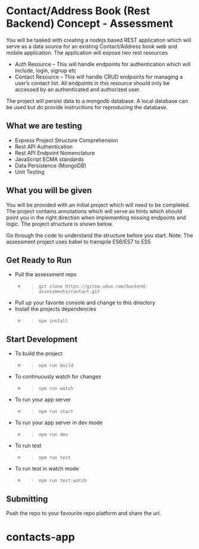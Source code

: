 # Contact/Address Book (Rest Backend) Concept - Assessment

You will be tasked with creating a nodejs based REST application which will serve as a data source for an existing Contact/Address book web and mobile application.
The application will expose two rest resources

- Auth Resource – This will handle endpoints for authentication which will include, login, signup etc
- Contact Resource – This will handle CRUD endpoints for managing a user’s contact list. All endpoints in this resource should only be accessed by an authenticated and authorized user.

The project will persist data to a mongodb database. A local database can be used but do provide instructions for reproducing the database.

## What we are testing

- Express Project Structure Comprehension
- Rest API Authentication
- Rest API Endpoint Nomenclature
- JavaScript ECMA standards
- Data Persistence (MongoDB)
- Unit Testing

## What you will be given

You will be provided with an initial project which will need to be completed. The project contains annotations which will serve as hints which should point you in the right direction when implementing missing endpoints and logic.
The project structure is shown below.

Go through the code to understand the structure before you start.
Note:
The assessment project uses babel to transpile ES6/ES7 to ES5

## Get Ready to Run

- Pull the assessment repo
  - > `git clone https://gitea.udux.com/backend-assessments/contact.git`
- Pull up your favorite console and change to this directory
- Install the projects dependencies
  - > `npm install`

## Start Development

- To build the project
  - > `npm run build`
- To continuously watch for changes
  - > `npm run watch`
- To run your app server
  - > `npm run start`
- To run your app server in dev mode
  - > `npm run dev`
- To run test
  - > `npm run test`
- To run test in watch mode
  - > `npm run test:watch`

## Submitting

Push the repo to your favourite repo platform and share the url.

# contacts-app
